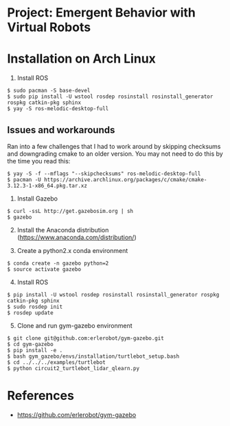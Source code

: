 # Project: Emergent Behavior with Virtual Robots

# Installation on Arch Linux

1. Install ROS
```
$ sudo pacman -S base-devel
$ sudo pip install -U wstool rosdep rosinstall rosinstall_generator rospkg catkin-pkg sphinx
$ yay -S ros-melodic-desktop-full
```

## Issues and workarounds

Ran into a few challenges that I had to work around by skipping checksums and downgrading cmake to
an older version. You may not need to do this by the time you read this:

```
$ yay -S -f --mflags "--skipchecksums" ros-melodic-desktop-full
$ pacman -U https://archive.archlinux.org/packages/c/cmake/cmake-3.12.3-1-x86_64.pkg.tar.xz
```

1. Install Gazebo
```
$ curl -ssL http://get.gazebosim.org | sh
$ gazebo
```

2. Install the Anaconda distribution (https://www.anaconda.com/distribution/)

3. Create a python2.x conda environment
```
$ conda create -n gazebo python=2
$ source activate gazebo
```

4. Install ROS
```
$ pip install -U wstool rosdep rosinstall rosinstall_generator rospkg catkin-pkg sphinx
$ sudo rosdep init
$ rosdep update
```

5. Clone and run gym-gazebo environment
```
$ git clone git@github.com:erlerobot/gym-gazebo.git
$ cd gym-gazebo
$ pip install -e .
$ bash gym_gazebo/envs/installation/turtlebot_setup.bash
$ cd ../../../examples/turtlebot
$ python circuit2_turtlebot_lidar_qlearn.py
```

# References
* https://github.com/erlerobot/gym-gazebo
